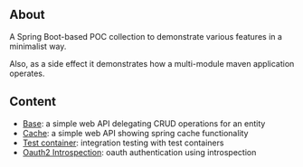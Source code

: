 ## About

A Spring Boot-based POC collection to demonstrate various features in a minimalist way.

Also, as a side effect it demonstrates how a multi-module maven application operates.

## Content

- [Base](base/README.md): a simple web API delegating CRUD operations for an entity
- [Cache](cache/README.md): a simple web API showing spring cache functionality
- [Test container](test-container/README.md): integration testing with test containers
- [Oauth2 Introspection](oauth2-introspection/README.md): oauth authentication using introspection